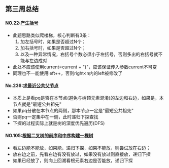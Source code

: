 ## 第三周总结
#### NO.22:[产生括号](https://github.com/JasonWu2008/algorithm011-class01/tree/master/Week_03/src)
* 此题思路类似爬楼梯，核心判断有3条：
   1. 加左括号时，如果是否超过N个；
   1. 加右括号时，如果是否超过N个；
   1. 以及一种异常情况，右括号个数必须小于左括号，否则多出的右括号就不能与左边成对
* 此处不应该使用current=current + "("，应该保证传入参数current不可变
* 同理也不一能使用left++，否则right<n内的left被修改了          
#### No.236:[求最近公共父节点](https://github.com/JasonWu2008/algorithm011-class01/tree/master/Week_03/src)
* 本质上是看pq是否在本节点(避免与树顶元素混淆)的左边和右边，如果是，本节点就是"最短公共祖先"
* 如果pq分散在本节点的两侧，那本节点一定是"最短公共祖先"
* 否则pq一定集中在一侧，此时递归下探查找
* 下探的过程实际上就是树的深度优先遍历(DFS)
#### NO.105:[根据二叉树的前序和中序构建一棵树](https://github.com/JasonWu2008/algorithm011-class01/tree/master/Week_03/src)
* 看左边能不能放，如果能，递归下探，如果不能放，则尝试放在右边；
* 放右边之前，先看右边有没有放过，如果没有放过则直接放，递归下探
* 如果已经放了，则向上回溯看根元素右边是否能放，递归下探